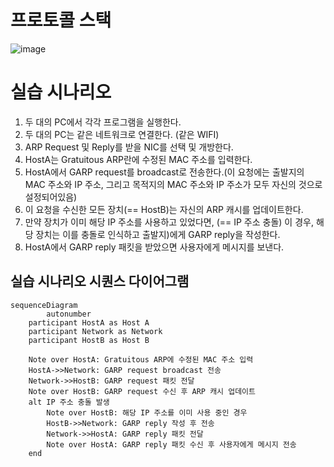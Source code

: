 # 프로토콜 스택

![image](https://github.com/troymerai/2023CN_ARPWithMFC/assets/107831875/74465daa-b957-454d-8b0c-e03aa491155a)


# 실습 시나리오
1. 두 대의 PC에서 각각 프로그램을 실행한다.
2. 두 대의 PC는 같은 네트워크로 연결한다. (같은 WIFI)
3. ARP Request 및 Reply를 받을 NIC를 선택 및 개방한다.
4. HostA는 Gratuitous ARP란에 수정된 MAC 주소를 입력한다.
5. HostA에서 GARP request를 broadcast로 전송한다.(이 요청에는 출발지의 MAC 주소와 IP 주소, 그리고 목적지의 MAC 주소와 IP 주소가 모두 자신의 것으로 설정되어있음)
6. 이 요청을 수신한 모든 장치(== HostB)는 자신의 ARP 캐시를 업데이트한다.
7. 만약 장치가 이미 해당 IP 주소를 사용하고 있었다면, (== IP 주소 충돌) 이 경우, 해당 장치는 이를 충돌로 인식하고 출발지)에게 GARP reply을 작성한다.
8. HostA에서 GARP reply 패킷을 받았으면 사용자에게 메시지를 보낸다.

## 실습 시나리오 시퀀스 다이어그램
```mermaid
sequenceDiagram
		autonumber
    participant HostA as Host A
    participant Network as Network
    participant HostB as Host B

    Note over HostA: Gratuitous ARP에 수정된 MAC 주소 입력
    HostA->>Network: GARP request broadcast 전송
    Network->>HostB: GARP request 패킷 전달
    Note over HostB: GARP request 수신 후 ARP 캐시 업데이트
    alt IP 주소 충돌 발생
        Note over HostB: 해당 IP 주소를 이미 사용 중인 경우
        HostB->>Network: GARP reply 작성 후 전송
        Network->>HostA: GARP reply 패킷 전달
        Note over HostA: GARP reply 패킷 수신 후 사용자에게 메시지 전송
    end
```





  
